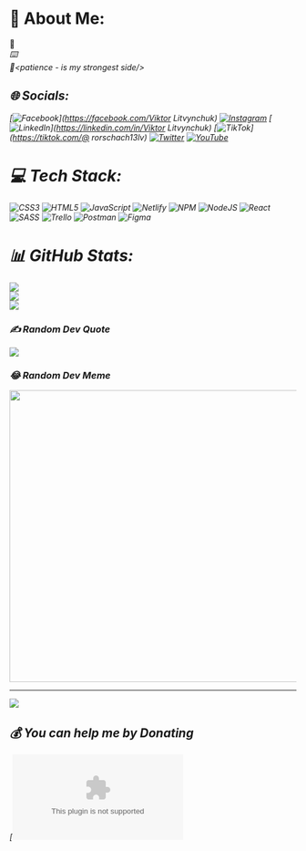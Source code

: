 # 💫 About Me:

👀<I am currently studying to do a lot of good things/><br>⌨️<I hope I will a worthy developer among the cool ones/><br>🦥<patience - is my strongest side/>

## 🌐 Socials:

[![Facebook](https://img.shields.io/badge/Facebook-%231877F2.svg?logo=Facebook&logoColor=white)](https://facebook.com/Viktor Litvynchuk) [![Instagram](https://img.shields.io/badge/Instagram-%23E4405F.svg?logo=Instagram&logoColor=white)](https://instagram.com/rorschach_13) [![LinkedIn](https://img.shields.io/badge/LinkedIn-%230077B5.svg?logo=linkedin&logoColor=white)](https://linkedin.com/in/Viktor Litvynchuk) [![TikTok](https://img.shields.io/badge/TikTok-%23000000.svg?logo=TikTok&logoColor=white)](https://tiktok.com/@ rorschach13lv) [![Twitter](https://img.shields.io/badge/Twitter-%231DA1F2.svg?logo=Twitter&logoColor=white)](https://twitter.com/@LitvynchukV) [![YouTube](https://img.shields.io/badge/YouTube-%23FF0000.svg?logo=YouTube&logoColor=white)](https://youtube.com/c/https://www.youtube.com/channel/UC5jx_aTGhMDEdwarzQTSMCg)

# 💻 Tech Stack:

![CSS3](https://img.shields.io/badge/css3-%231572B6.svg?style=for-the-badge&logo=css3&logoColor=white) ![HTML5](https://img.shields.io/badge/html5-%23E34F26.svg?style=for-the-badge&logo=html5&logoColor=white) ![JavaScript](https://img.shields.io/badge/javascript-%23323330.svg?style=for-the-badge&logo=javascript&logoColor=%23F7DF1E) ![Netlify](https://img.shields.io/badge/netlify-%23000000.svg?style=for-the-badge&logo=netlify&logoColor=#00C7B7) ![NPM](https://img.shields.io/badge/NPM-%23000000.svg?style=for-the-badge&logo=npm&logoColor=white) ![NodeJS](https://img.shields.io/badge/node.js-6DA55F?style=for-the-badge&logo=node.js&logoColor=white) ![React](https://img.shields.io/badge/react-%2320232a.svg?style=for-the-badge&logo=react&logoColor=%2361DAFB) ![SASS](https://img.shields.io/badge/SASS-hotpink.svg?style=for-the-badge&logo=SASS&logoColor=white) ![Trello](https://img.shields.io/badge/Trello-%23026AA7.svg?style=for-the-badge&logo=Trello&logoColor=white) ![Postman](https://img.shields.io/badge/Postman-FF6C37?style=for-the-badge&logo=postman&logoColor=white) ![Figma](https://img.shields.io/badge/figma-%23F24E1E.svg?style=for-the-badge&logo=figma&logoColor=white)

# 📊 GitHub Stats:

![](https://github-readme-stats.vercel.app/api?username=Vendettich13&theme=nightowl&hide_border=true&include_all_commits=true&count_private=false)<br/>
![](https://github-readme-streak-stats.herokuapp.com/?user=Vendettich13&theme=nightowl&hide_border=true)<br/>
![](https://github-readme-stats.vercel.app/api/top-langs/?username=Vendettich13&theme=nightowl&hide_border=true&include_all_commits=true&count_private=false&layout=compact)

### ✍️ Random Dev Quote

![](https://quotes-github-readme.vercel.app/api?type=vetical&theme=dark)

### 😂 Random Dev Meme

<img src="https://random-memer.herokuapp.com/" width="512px"/>

---

[![](https://visitcount.itsvg.in/api?id=Vendettich13&icon=2&color=11)](https://visitcount.itsvg.in)

## 💰 You can help me by Donating

[![BuyMeACoffee](826wvptdfj@privaterelay.appleid.com)
